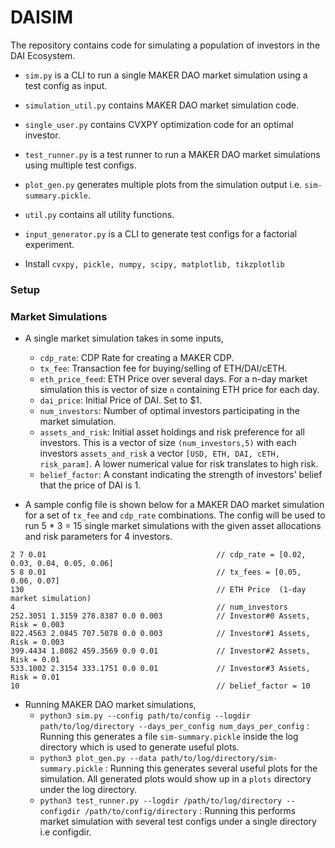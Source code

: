 # DAISIM
The repository contains code for simulating a population of investors in the DAI Ecosystem. 

- `sim.py` is a CLI to run a single MAKER DAO market simulation using a test config as input.
- `simulation_util.py` contains MAKER DAO market simulation code.
- `single_user.py` contains CVXPY optimization code for an optimal investor.
- `test_runner.py` is a test runner to run a MAKER DAO market simulations using multiple test configs.
- `plot_gen.py` generates multiple plots from the simulation output i.e. `sim-summary.pickle`.
- `util.py` contains all utility functions.
- `input_generator.py` is a CLI to generate test configs for a factorial experiment.

- Install `cvxpy, pickle, numpy, scipy, matplotlib, tikzplotlib`
### Setup

### Market Simulations
- A single market simulation takes in some inputs,
    - `cdp_rate`: CDP Rate for creating a MAKER CDP.
    - `tx_fee`: Transaction fee for buying/selling of ETH/DAI/cETH.
    - `eth_price_feed`: ETH Price over several days. For a n-day market simulation this is vector of size `n` containing ETH price for each day. 
    - `dai_price`: Initial Price of DAI. Set to $1.
    - `num_investors`: Number of optimal investors participating in the market simulation.
    - `assets_and_risk`: Initial asset holdings and risk preference for all investors. This is a vector of size `(num_investors,5)` with each 
    investors `assets_and_risk` a vector `[USD, ETH, DAI, cETH, risk_param]`. A lower numerical value for risk translates to high risk.
    - `belief_factor`: A constant indicating the strength of investors' belief that the price of DAI is 1. 

- A sample config file is shown below for a MAKER DAO market simulation for a set of `tx_fee` and `cdp_rate` combinations. The config
will be used to run 5 * 3 = 15 single market simulations with the given asset allocations and risk parameters for 4 investors.
```editorconfig
2 7 0.01                                      // cdp_rate = [0.02, 0.03, 0.04, 0.05, 0.06]
5 8 0.01                                      // tx_fees = [0.05, 0.06, 0.07]
130                                           // ETH Price  (1-day market simulation)
4                                             // num_investors
252.3051 1.3159 278.8387 0.0 0.003            // Investor#0 Assets, Risk = 0.003
822.4563 2.0845 707.5078 0.0 0.003            // Investor#1 Assets, Risk = 0.003
399.4434 1.8082 459.3569 0.0 0.01             // Investor#2 Assets, Risk = 0.01
533.1002 2.3154 333.1751 0.0 0.01             // Investor#3 Assets, Risk = 0.01 
10                                            // belief_factor = 10
```

- Running MAKER DAO market simulations,
    - `python3 sim.py --config path/to/config --logdir path/to/log/directory --days_per_config num_days_per_config` : Running this generates a file `sim-summary.pickle` inside the log directory
    which is used to generate useful plots.
    - `python3 plot_gen.py --data path/to/log/directory/sim-summary.pickle` : Running this generates several useful plots for the simulation. All generated plots would show up in a `plots`
    directory under the log directory.
    - `python3 test_runner.py --logdir /path/to/log/directory --configdir /path/to/config/directory` : Running this performs market simulation with several test configs under a single directory i.e configdir.
